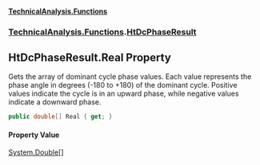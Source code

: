 #### [TechnicalAnalysis\.Functions](Atypical.TechnicalAnalysis.Functions.md 'Atypical\.TechnicalAnalysis\.Functions')
### [TechnicalAnalysis\.Functions](Atypical.TechnicalAnalysis.Functions.md#TechnicalAnalysis.Functions 'TechnicalAnalysis\.Functions').[HtDcPhaseResult](HtDcPhaseResult.md 'TechnicalAnalysis\.Functions\.HtDcPhaseResult')

## HtDcPhaseResult\.Real Property

Gets the array of dominant cycle phase values\.
Each value represents the phase angle in degrees \(\-180 to \+180\) of the dominant cycle\.
Positive values indicate the cycle is in an upward phase, while negative values indicate a downward phase\.

```csharp
public double[] Real { get; }
```

#### Property Value
[System\.Double](https://docs.microsoft.com/en-us/dotnet/api/System.Double 'System\.Double')[\[\]](https://docs.microsoft.com/en-us/dotnet/api/System.Array 'System\.Array')